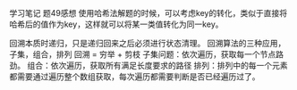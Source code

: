 学习笔记
题49感想
使用哈希法解题的时候，可以考虑key的转化，类似于直接将哈希后的值作为key，这样就可以将某一类值转化为同一key。

回溯本质时递归，只是递归回来之后必须进行状态清理。
回溯算法的三种应用，子集，组合，排列
回溯 = 穷举 + 剪枝
子集问题：依次遍历，获取每一个节点路劲。
组合：依次遍历，获取所有满足长度要求的路径
排列：排列中的每一个元素都需要通过遍历整个数组获取，每次遍历都需要判断是否已经遍历过了。
